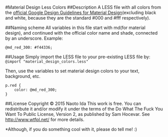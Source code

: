 #Material Design Less Colors
##Description
A LESS file with all colors from the [official Google Design Guidelines for Material Design](http://www.google.co.jp/design/spec/style/color.html#color-color-palette)(excluding black and white, because they are the standard #000 and #fff respectively).

##Naming scheme
All variables in this file start with md(for material design), and continued with the official color name and shade, connected by an underscore.
Example:
```
@md_red_300: #f44336;
```

##Usage
Simply import the LESS file to your pre-existing LESS file by:
`@import "material_design_colors.less"`

Then, use the variables to set material design colors to your text, background, etc.
```
p.red {
	color: @md_red_300;
}
```

##License
Copyright © 2015 Naoto Ida
This work is free. You can redistribute it and/or modify it under the
terms of the Do What The Fuck You Want To Public License, Version 2,
as published by Sam Hocevar. See http://www.wtfpl.net/ for more details.

*Although, if you do something cool with it, please do tell me! :)
